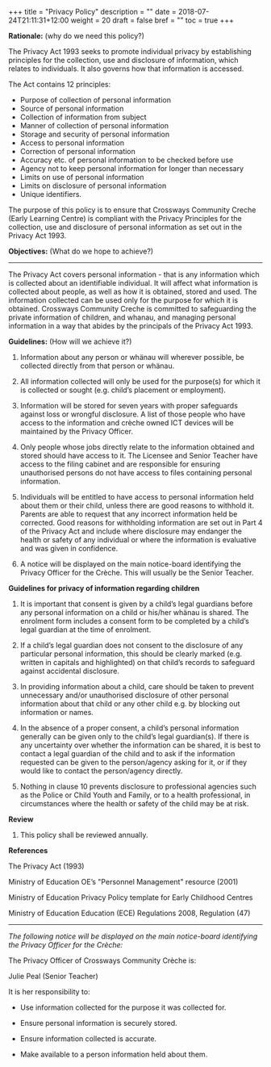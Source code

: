 +++
title = "Privacy Policy"
description = ""
date = 2018-07-24T21:11:31+12:00
weight = 20
draft = false
bref = ""
toc = true
+++


**Rationale:** (why do we need this policy?)

The Privacy Act 1993 seeks to promote individual privacy by establishing principles for the collection, use and disclosure of information, which relates to individuals. It also governs how that information is accessed.

The Act contains 12 principles:

* Purpose of collection of personal information
* Source of personal information
* Collection of information from subject
* Manner of collection of personal information
* Storage and security of personal information
* Access to personal information
* Correction of personal information
* Accuracy etc. of personal information to be checked before use
* Agency not to keep personal information for longer than necessary
* Limits on use of personal information
* Limits on disclosure of personal information
* Unique identifiers.

The purpose of this policy is to ensure that Crossways Community Creche (Early Learning Centre) is compliant with the Privacy Principles for the collection, use and disclosure of personal information as set out in the Privacy Act 1993.

 

**Objectives:** (What do we hope to achieve?)

** **

The Privacy Act covers personal information - that is any information which is collected about an identifiable individual. It will affect what information is collected about people, as well as how it is obtained, stored and used. The information collected can be used only for the purpose for which it is obtained. Crossways Community Creche is committed to safeguarding the private information of children, and whanau, and managing personal information in a way that abides by the principals of the Privacy Act 1993.

**Guidelines:** (How will we achieve it?)

1. Information about any person or whänau will wherever possible, be collected directly from that person or whänau.

2. All information collected will only be used for the purpose(s) for which it is collected or sought (e.g. child’s placement or employment).  

3. Information will be stored for seven years with proper safeguards against loss or wrongful disclosure.  A list of those people who have access to the information and crèche owned ICT devices will be maintained by the Privacy Officer.

4. Only people whose jobs directly relate to the information obtained and stored should have access to it.  The Licensee and Senior Teacher have access to the filing cabinet and are responsible for ensuring unauthorised persons do not have access to files containing personal information.

5. Individuals will be entitled to have access to personal information held about them or their child, unless there are good reasons to withhold it.  Parents are able to request that any incorrect information held be corrected.  Good reasons for withholding information are set out in Part 4 of the Privacy Act and include where disclosure may endanger the health or safety of any individual or where the information is evaluative and was given in confidence.

6. A notice will be displayed on the main notice-board identifying the Privacy Officer for the Crèche.  This will usually be the Senior Teacher.

**Guidelines for privacy of information regarding children**

1. It is important that consent is given by a child’s legal guardians before any personal information on a child or his/her whänau is shared.  The enrolment form includes a consent form to be completed by a child’s legal guardian at the time of enrolment.

2. If a child’s legal guardian does not consent to the disclosure of any particular personal information, this should be clearly marked (e.g. written in capitals and highlighted) on that child’s records to safeguard against accidental disclosure.

3. In providing information about a child, care should be taken to prevent unnecessary and/or unauthorised disclosure of other personal information about that child or any other child e.g. by blocking out information or names.

4. In the absence of a proper consent, a child’s personal information generally can be given only to the child’s legal guardian(s).  If there is any uncertainty over whether the information can be shared, it is best to contact a legal guardian of the child and to ask if the information requested can be given to the person/agency asking for it, or if they would like to contact the person/agency directly.

5. Nothing in clause 10 prevents disclosure to professional agencies such as the Police or Child Youth and Family, or to a health professional, in circumstances where the health or safety of the child may be at risk.

**Review**

1. This policy shall be reviewed annually. 

**References**

The Privacy Act (1993)

Ministry of Education OE’s "Personnel Management" resource (2001)

Ministry of Education Privacy Policy template for Early Childhood Centres

Ministry of Education Education (ECE) Regulations 2008, Regulation (47)



** **

*The following notice will be displayed on the main notice-board identifying the Privacy Officer for the Crèche:*

The Privacy Officer of Crossways Community Crèche is:

Julie Peal
(Senior Teacher)

It is her responsibility to:

* Use information collected for the purpose it was collected for.

* Ensure personal information is securely stored.

* Ensure information collected is accurate.

* Make available to a person information held about them.

